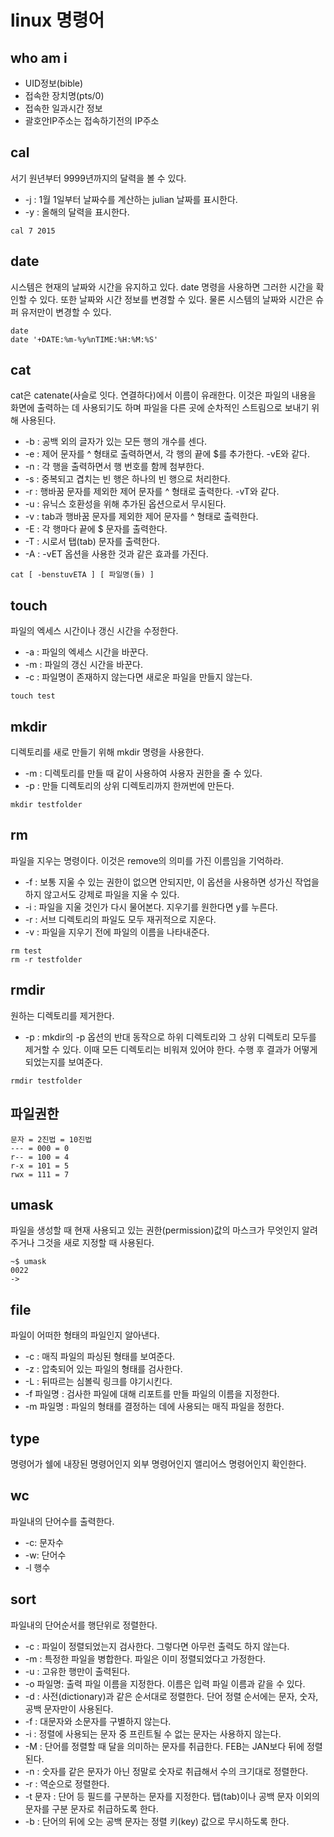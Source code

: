 # linux 명령어

## who am i
* UID정보(bible)
* 접속한 장치명(pts/0)
* 접속한 일과시간 정보
* 괄호안IP주소는 접속하기전의 IP주소

## cal
서기 원년부터 9999년까지의 달력을 볼 수 있다.
* -j : 1월 1일부터 날짜수를 계산하는 julian 날짜를 표시한다.
* -y : 올해의 달력을 표시한다.
```
cal 7 2015
```

## date
시스템은 현재의 날짜와 시간을 유지하고 있다. date 명령을 사용하면 그러한 시간을 확인할 수 있다. 또한 날짜와 시간 정보를 변경할 수 있다. 물론 시스템의 날짜와 시간은 슈퍼 유저만이 변경할 수 있다.
```
date 
date '+DATE:%m-%y%nTIME:%H:%M:%S'
```

## cat
cat은 catenate(사슬로 잇다. 연결하다)에서 이름이 유래한다. 이것은 파일의 내용을 화면에 출력하는 데 사용되기도 하며 파일을 다른 곳에 순차적인 스트림으로 보내기 위해 사용된다.
* -b : 공백 외의 글자가 있는 모든 행의 개수를 센다.
* -e : 제어 문자를 ^ 형태로 출력하면서, 각 행의 끝에 $를 추가한다. -vE와 같다.
* -n : 각 행을 출력하면서 행 번호를 함께 첨부한다.
* -s : 중복되고 겹치는 빈 행은 하나의 빈 행으로 처리한다.
* -r : 행바꿈 문자를 제외한 제어 문자를 ^ 형태로 출력한다. -vT와 같다.
* -u : 유닉스 호환성을 위해 추가된 옵션으로서 무시된다.
* -v : tab과 행바꿈 문자를 제외한 제어 문자를 ^ 형태로 출력한다.
* -E : 각 행마다 끝에 $ 문자를 출력한다.
* -T : 시로서 탭(tab) 문자를 출력한다.
* -A : -vET 옵션을 사용한 것과 같은 효과를 가진다.
```
cat [ -benstuvETA ] [ 파일명(들) ]
```

## touch
파일의 엑세스 시간이나 갱신 시간을 수정한다.
* -a : 파일의 엑세스 시간을 바꾼다.
* -m : 파일의 갱신 시간을 바꾼다.
* -c : 파일명이 존재하지 않는다면 새로운 파일을 만들지 않는다.
```
touch test
```

## mkdir
디렉토리를 새로 만들기 위해 mkdir 명령을 사용한다.
* -m : 디렉토리를 만들 때 같이 사용하여 사용자 권한을 줄 수 있다.
* -p : 만들 디렉토리의 상위 디렉토리까지 한꺼번에 만든다.
```
mkdir testfolder
```

## rm 
파일을 지우는 명령이다. 이것은 remove의 의미를 가진 이름임을 기억하라.
* -f : 보통 지울 수 있는 권한이 없으면 안되지만, 이 옵션을 사용하면 성가신 작업을 하지 않고서도 강제로 파일을 지울 수 있다.
* -i : 파일을 지울 것인가 다시 물어본다. 지우기를 원한다면 y를 누른다.
* -r : 서브 디렉토리의 파일도 모두 재귀적으로 지운다.
* -v : 파일을 지우기 전에 파일의 이름을 나타내준다.
```
rm test
rm -r testfolder
```

## rmdir
원하는 디렉토리를 제거한다.
* -p : mkdir의 -p 옵션의 반대 동작으로 하위 디렉토리와 그 상위 디렉토리 모두를 제거할 수 있다. 이때 모든 디렉토리는 비워져 있어야 한다. 수행 후 결과가 어떻게 되었는지를 보여준다.
```
rmdir testfolder
```

## 파일권한
```
문자 = 2진법 = 10진법
--- = 000 = 0
r-- = 100 = 4
r-x = 101 = 5
rwx = 111 = 7
```

## umask
파일을 생성할 때 현재 사용되고 있는 권한(permission)값의 마스크가 무엇인지 알려주거나 그것을 새로 지정할 때 사용된다.
```
~$ umask
0022
-> 
```

## file
파일이 어떠한 형태의 파일인지 알아낸다.
* -c : 매직 파일의 파싱된 형태를 보여준다.
* -z : 압축되어 있는 파일의 형태를 검사한다.
* -L : 뒤따르는 심볼릭 링크를 야기시킨다.
* -f 파일명 : 검사한 파일에 대해 리포트를 만들 파일의 이름을 지정한다.
* -m 파일명 : 파일의 형태를 결정하는 데에 사용되는 매직 파일을 정한다.

## type
명령어가 쉘에 내장된 명령어인지 외부 명령어인지 앨리어스 명령어인지 확인한다.

## wc
파일내의 단어수를 출력한다.
* -c: 문자수
* -w: 단어수
* -l 행수

## sort
파일내의 단어순서를 행단위로 정렬한다.
* -c : 파일이 정렬되었는지 검사한다. 그렇다면 아무런 출력도 하지 않는다.
* -m : 특정한 파일을 병합한다. 파일은 이미 정렬되었다고 가정한다.
* -u : 고유한 행만이 출력된다.
* -o 파일명: 출력 파일 이름을 지정한다. 이름은 입력 파일 이름과 같을 수 있다.
* -d : 사전(dictionary)과 같은 순서대로 정렬한다. 단어 정렬 순서에는 문자, 숫자, 공백 문자만이 사용된다.
* -f : 대문자와 소문자를 구별하지 않는다.
* -i : 정렬에 사용되는 문자 중 프린트될 수 없는 문자는 사용하지 않는다.
* -M : 단어를 정렬할 때 달을 의미하는 문자를 취급한다. FEB는 JAN보다 뒤에 정렬된다.
* -n : 숫자를 같은 문자가 아닌 정말로 숫자로 취급해서 수의 크기대로 정렬한다.
* -r : 역순으로 정렬한다.
* -t 문자 : 단어 등 필드를 구분하는 문자를 지정한다. 탭(tab)이나 공백 문자 이외의 문자를 구분 문자로 취급하도록 한다.
* -b : 단어의 뒤에 오는 공백 문자는 정렬 키(key) 값으로 무시하도록 한다.














